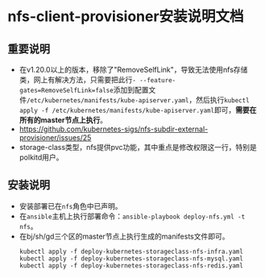# nfs-client-provisioner安装说明文档

## 重要说明
- 在v1.20.0以上的版本，移除了"RemoveSelfLink"，导致无法使用nfs存储类，网上有解决方法，只需要把此行`- --feature-gates=RemoveSelfLink=false`添加到配置文件`/etc/kubernetes/manifests/kube-apiserver.yaml`，然后执行`kubectl apply -f /etc/kubernetes/manifests/kube-apiserver.yaml`即可，**需要在所有的master节点上执行**。
- https://github.com/kubernetes-sigs/nfs-subdir-external-provisioner/issues/25
- storage-class类型，nfs提供pvc功能，其中重点是修改权限这一行，特别是polkitd用户。

## 安装说明
- 安装部署已在`nfs`角色中已声明。
- 在`ansible`主机上执行部署命令：`ansible-playbook deploy-nfs.yml -t nfs`。
- 在bj/sh/gd三个区的master节点上执行生成的manifests文件即可。
  ```shell
  kubectl apply -f deploy-kubernetes-storageclass-nfs-infra.yaml
  kubectl apply -f deploy-kubernetes-storageclass-nfs-mysql.yaml
  kubectl apply -f deploy-kubernetes-storageclass-nfs-redis.yaml
  ```